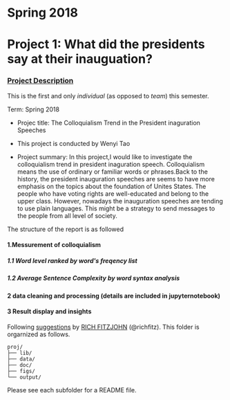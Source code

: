 # Spring 2018
# Project 1: What did the presidents say at their inauguation?


### [Project Description](doc/)
This is the first and only *individual* (as opposed to *team*) this semester. 

Term: Spring 2018

+ Projec title: The Colloquialism Trend in the President inaguration Speeches
+ This project is conducted by Wenyi Tao

+ Project summary:  In this project,I would like to investigate the colloquialism trend in president inaguration speech. Colloquialism means the use of ordinary or familiar words or phrases.Back to the history, the president inauguration speeches are seems to have more emphasis on the topics about the foundation of Unites States. The people who have voting rights are well-educated and belong to the upper class. However, nowadays the inauguration speeches are tending to use plain languages. This might be a strategy to send messages to the people from all level of society. 

The structure of the report is as followed
#### 1.Messurement of colloquialism
##### 1.1 Word level ranked by word's freqency list
##### 1.2 Average Sentence Complexity by word syntax analysis
#### 2 data cleaning and processing (details are included in jupyternotebook)
#### 3 Result display and insights


Following [suggestions](http://nicercode.github.io/blog/2013-04-05-projects/) by [RICH FITZJOHN](http://nicercode.github.io/about/#Team) (@richfitz). This folder is orgarnized as follows.

```
proj/
├── lib/
├── data/
├── doc/
├── figs/
└── output/
```

Please see each subfolder for a README file.
